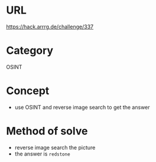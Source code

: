 # URL
https://hack.arrrg.de/challenge/337
# Category
OSINT
# Concept
* use OSINT and reverse image search to get the answer
# Method of solve
* reverse image search the picture
* the answer is `redstone`
